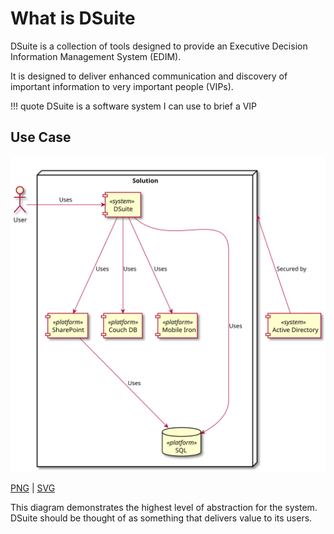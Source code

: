 # What is DSuite

DSuite is a collection of tools designed to provide an Executive Decision Information Management System (EDIM).

It is designed to deliver enhanced communication and discovery of important information to very important people (VIPs).

!!! quote DSuite is a software system I can use to brief a VIP

## Use Case

![diagram](overview.svg)

[PNG](overview.png) | [SVG](overview.svg)

This diagram demonstrates the highest level of abstraction for the system. DSuite should be thought of as something that delivers value to its users. 


